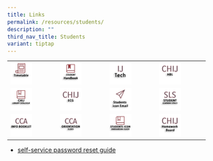 ```yaml
---
title: Links
permalink: /resources/students/
description: ""
third_nav_title: Students
variant: tiptap
---
```

<table><tbody><tr><td rowspan="1" colspan="1"><a class="isomer-image-wrapper" href="/resources/students/timetable/"><img style="width:50%" height="auto" width="100%" src="/images/IconStu/timetable.png"></a></td><td rowspan="1" colspan="1"><a class="isomer-image-wrapper" href="https://indd.adobe.com/view/cd31b081-37c6-490f-9da3-8221a1ac3b73?mv=affiliate&amp;mv2=red"><img style="width:50%" height="auto" width="100%" src="/images/IconStu/shb2.png"></a></td><td rowspan="1" colspan="1"><a class="isomer-image-wrapper" href="https://sites.google.com/moe.edu.sg/ijtech"><img style="width:50%" height="auto" width="100%" src="/images/IconStu/IJTech.png"></a></td><td rowspan="1" colspan="1"><a class="isomer-image-wrapper" href="https://sites.google.com/moe.edu.sg/chij-secondary-hbl/home"><img style="width:50%" height="auto" width="100%" src="/images/IconStu/HBL.jpg"></a></td></tr><tr><td rowspan="1" colspan="1"><a class="isomer-image-wrapper" href="https://schoolibrary.moe.edu.sg/chijsectoapayoh/cgi-bin/spydus.exe/MSGTRN/WPAC/HOME"><img style="width:50%" height="auto" width="100%" src="/images/IconStu/LibCatalogue.png"></a></td><td rowspan="1" colspan="1"><a class="isomer-image-wrapper" href="https://sites.google.com/moe.edu.sg/chijecg2021/home"><img style="width:50%" height="auto" width="100%" src="/images/IconStu/ECG.png"></a></td><td rowspan="1" colspan="1"><a class="isomer-image-wrapper" href="https://workspace.google.com/dashboard"><img style="width:50%" height="auto" width="100%" src="/images/IconStu/stdicon.png"></a></td><td rowspan="1" colspan="1"><a class="isomer-image-wrapper" href="https://vle.learning.moe.edu.sg/login"><img style="width:50%" height="auto" width="100%" src="/images/IconStu/SLS.png"></a></td></tr><tr><td rowspan="1" colspan="1"><div class="isomer-image-wrapper"><img style="width:50%" height="auto" width="100%" src="/images/IconStu/CCAInfoBk.png"></div></td><td rowspan="1" colspan="1"><div class="isomer-image-wrapper"><img style="width:50%" height="auto" width="100%" src="/images/IconStu/CCAOrientationSlides.png"></div></td><td rowspan="1" colspan="1"><div class="isomer-image-wrapper"><img style="width:50%" height="auto" width="100%" src="/images/IconStu/iconguide.png"></div></td><td rowspan="1" colspan="1"><a class="isomer-image-wrapper" href="https://sites.google.com/moe.edu.sg/chij-secondary-homework-board/home"><img style="width:50%" height="auto" width="100%" src="/images/IconStu/HWB.png"></a></td></tr></tbody></table><ul data-tight="true" class="tight"><li><p><a href="/files/self_service_password_reset.pdf" rel="noopener noreferrer nofollow" target="_blank">self-service password reset guide</a></p></li></ul><p></p>